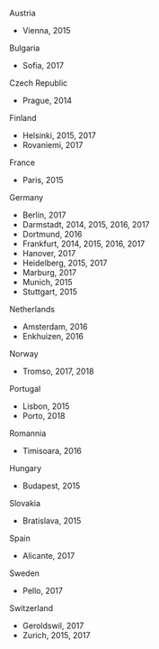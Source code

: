 Austria
- Vienna, 2015

Bulgaria
- Sofia, 2017

Czech Republic
- Prague, 2014

Finland
- Helsinki, 2015, 2017
- Rovaniemi, 2017

France
- Paris, 2015

Germany
- Berlin, 2017
- Darmstadt, 2014, 2015, 2016, 2017
- Dortmund, 2016
- Frankfurt, 2014, 2015, 2016, 2017
- Hanover, 2017
- Heidelberg, 2015, 2017
- Marburg, 2017
- Munich, 2015
- Stuttgart, 2015

Netherlands
- Amsterdam, 2016
- Enkhuizen, 2016

Norway
- Tromso, 2017, 2018

Portugal
- Lisbon, 2015
- Porto, 2018

Romannia
- Timisoara, 2016

Hungary
- Budapest, 2015

Slovakia
- Bratislava, 2015

Spain
- Alicante, 2017

Sweden
- Pello, 2017

Switzerland
- Geroldswil, 2017
- Zurich, 2015, 2017
